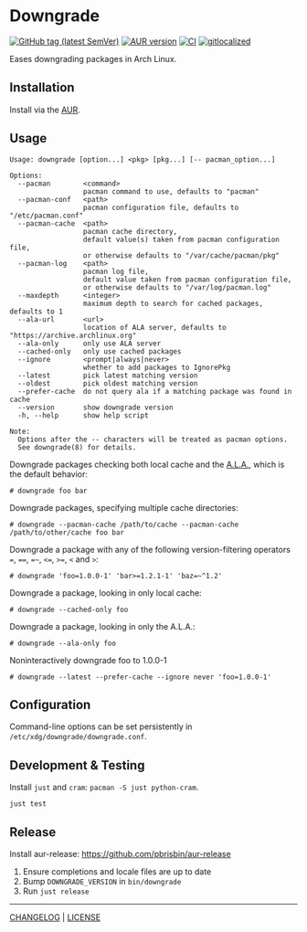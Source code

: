 # Downgrade

[![GitHub tag (latest SemVer)](https://img.shields.io/github/v/tag/archlinux-downgrade/downgrade?label=release&logo=github&color=brightgreen)](https://github.com/archlinux-downgrade/downgrade/releases)
[![AUR version](https://img.shields.io/aur/version/downgrade?logo=Arch%20Linux&color=brightgreen)](https://aur.archlinux.org/packages/downgrade/)
[![CI](https://github.com/archlinux-downgrade/downgrade/actions/workflows/ci.yml/badge.svg)](https://github.com/archlinux-downgrade/downgrade/actions/workflows/ci.yml)
[![gitlocalized ](https://gitlocalize.com/repo/4232/whole_project/badge.svg)](https://gitlocalize.com/repo/4232/whole_project?utm_source=badge)

Eases downgrading packages in Arch Linux.

## Installation

Install via the [AUR](https://aur.archlinux.org/packages/downgrade/).

## Usage

```
Usage: downgrade [option...] <pkg> [pkg...] [-- pacman_option...]

Options:
  --pacman        <command>
                  pacman command to use, defaults to "pacman"
  --pacman-conf   <path>
                  pacman configuration file, defaults to "/etc/pacman.conf"
  --pacman-cache  <path>
                  pacman cache directory,
                  default value(s) taken from pacman configuration file,
                  or otherwise defaults to "/var/cache/pacman/pkg"
  --pacman-log    <path>
                  pacman log file,
                  default value taken from pacman configuration file,
                  or otherwise defaults to "/var/log/pacman.log"
  --maxdepth      <integer>
                  maximum depth to search for cached packages, defaults to 1
  --ala-url       <url>
                  location of ALA server, defaults to "https://archive.archlinux.org"
  --ala-only      only use ALA server
  --cached-only   only use cached packages
  --ignore        <prompt|always|never>
                  whether to add packages to IgnorePkg
  --latest        pick latest matching version
  --oldest        pick oldest matching version
  --prefer-cache  do not query ala if a matching package was found in cache
  --version       show downgrade version
  -h, --help      show help script

Note:
  Options after the -- characters will be treated as pacman options.
  See downgrade(8) for details.
```

Downgrade packages checking both local cache and the
[A.L.A.](https://wiki.archlinux.org/index.php/Arch_Linux_Archive), which is the
default behavior:

```
# downgrade foo bar
```

Downgrade packages, specifying multiple cache directories:

```
# downgrade --pacman-cache /path/to/cache --pacman-cache /path/to/other/cache foo bar
```

Downgrade a package with any of the following version-filtering operators `=`,
`==`, `=~`, `<=`, `>=`, `<` and `>`:

```
# downgrade 'foo=1.0.0-1' 'bar>=1.2.1-1' 'baz=~^1.2'
```

Downgrade a package, looking in only local cache:

```
# downgrade --cached-only foo
```

Downgrade a package, looking in only the A.L.A.:

```
# downgrade --ala-only foo
```

Noninteractively downgrade foo to 1.0.0-1

```
# downgrade --latest --prefer-cache --ignore never 'foo=1.0.0-1'
```

## Configuration

Command-line options can be set persistently in
`/etc/xdg/downgrade/downgrade.conf`.

## Development & Testing

Install `just` and `cram`: `pacman -S just python-cram`.

```console
just test
```

## Release

Install aur-release: https://github.com/pbrisbin/aur-release

1. Ensure completions and locale files are up to date
2. Bump `DOWNGRADE_VERSION` in `bin/downgrade`
3. Run `just release`

---

[CHANGELOG](./CHANGELOG.md) | [LICENSE](./LICENSE)
